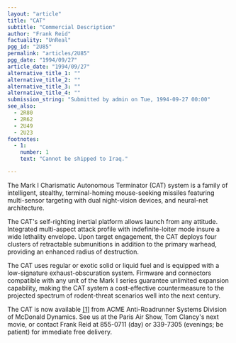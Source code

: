 ```yaml
---
layout: "article"
title: "CAT"
subtitle: "Commercial Description"
author: "Frank Reid"
factuality: "UnReal"
pgg_id: "2U85"
permalink: "articles/2U85"
pgg_date: "1994/09/27"
article_date: "1994/09/27"
alternative_title_1: ""
alternative_title_2: ""
alternative_title_3: ""
alternative_title_4: ""
submission_string: "Submitted by admin on Tue, 1994-09-27 00:00"
see_also:
  - 2R80
  - 2R62
  - 2U49
  - 2U23
footnotes: 
  - 1:
    number: 1
    text: "Cannot be shipped to Iraq."

---
```

<div>
<p>The Mark I Charismatic Autonomous Terminator (CAT) system is a family of intelligent, stealthy, terminal-homing mouse-seeking missiles featuring multi-sensor targeting with dual night-vision devices, and neural-net architecture.</p>
<p>The CAT's self-righting inertial platform allows launch from any attitude. Integrated multi-aspect attack profile with indefinite-loiter mode insure a wide lethality envelope. Upon target engagement, the CAT deploys four clusters of retractable submunitions in addition to the primary warhead, providing an enhanced radius of destruction.</p>
<p>The CAT uses regular or exotic solid or liquid fuel and is equipped with a low-signature exhaust-obscuration system. Firmware and connectors compatible with any unit of the Mark I series guarantee unlimited expansion capability, making the CAT system a cost-effective countermeasure to the projected spectrum of rodent-threat scenarios well into the next century.</p>
<p>The CAT is now available <a href="#footnote-body.1" name="footnote-link.1" class="footnote-link">[1]</a> from ACME Anti-Roadrunner Systems Division of McDonald Dynamics. See us at the Paris Air Show, Tom Clancy's next movie, or contact Frank Reid at 855-0711 (day) or 339-7305 (evenings; be patient) for immediate free delivery.</p>
</div>
